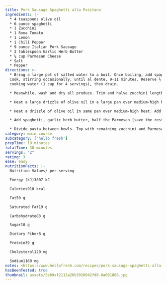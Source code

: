 ```yaml
---
title: Pork Sausage Spaghetti alla Positano
ingredients: |-
  * 4 teaspoons olive oil
  * 6 ounce spaghetti
  * 1 Zucchini
  * 1 Roma Tomato
  * 1 Lemon
  * 1 Chili Pepper
  * 9 ounce Italian Pork Sausage
  * 2 tablespoon Garlic Herb Butter
  * ¼ cup Parmesan Cheese
  * Salt
  * Pepper
directions: >-
  * Bring a large pot of salted water to a boil. Once boiling, add spaghetti.
  Cook, stirring occasionally, until al dente, 9-11 minutes. Reserve ½ cup pasta
  cooking water (1 cup for 4 servings), then drain.

  * Meanwhile, wash and dry all produce. Trim and halve zucchini lengthwise; cut crosswise into ¼-inchthick half-moons. Dice tomato; toss in a small bowl with a drizzle of olive oil and a pinch of salt and pepper. Thinly slice half the chili (if you like spicy food, slice the whole thing). Quarter lemon. Remove sausage from casing; discard casing.

  * Heat a large drizzle of olive oil in a large pan over medium-high heat. Add zucchini in a single layer; season with salt and pepper. Cook, stirring occasionally, until browned and tender, 5-6 minutes. Transfer to a plate.

  * Heat a drizzle of olive oil in same pan over medium-high heat. Add sausage and cook, breaking up meat into pieces, until browned and cooked through, 4-6 minutes. (TIP: If there’s excess grease in your pan, carefully pour it out.) Stir in tomato and a pinch of chili to taste. Cook until slightly softened, 1 minute.

  * Add spaghetti, garlic herb butter, half the Parmesan (save the rest for serving), ¼ cup reserved pasta cooking water (⅓ cup for 4 servings), and 2 tsp lemon juice (1 TBSP for 4). Toss until thoroughly combined. (TIP: If needed, add more pasta cooking water a splash at a time until pasta is coated in sauce.) Stir in half the zucchini and season with plenty of salt and pepper.

  * Divide pasta between bowls. Top with remaining zucchini and Parmesan. Garnish with a pinch of remaining chili if desired. Serve with remaining lemon wedges on the side.
category: main course
subcategory: ['hello fresh']
prepTime: 10 minutes
totalTime: 30 minutes
servings: "2"
rating: 3
ease: easy
nutritionFacts: |-
  Nutrition Values/ per serving

  Energy (kJ)3807 kJ

  Calories910 kcal

  Fat50 g

  Saturated Fat19 g

  Carbohydrate83 g

  Sugar10 g

  Dietary Fiber8 g

  Protein39 g

  Cholesterol120 mg

  Sodium1160 mg
notes: <https://www.hellofresh.com/recipes/pork-sausage-spaghetti-alla-positano-5eb9af2113a20b3920042fd8>
hasBeenTested: true
thumbnail: assets/5eb9af2113a20b3920042fd8-0a091888.jpg
---
```

